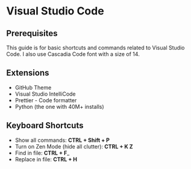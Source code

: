 # Visual Studio Code

## Prerequisites

This guide is for basic shortcuts and commands related to Visual Studio Code.
I also use Cascadia Code font with a size of 14.

## Extensions

* GitHub Theme
* Visual Studio IntelliCode
* Prettier - Code formatter
* Python (the one with 40M+ installs)

## Keyboard Shortcuts

* Show all commands: __CTRL + Shift + P__
* Turn on Zen Mode (hide all clutter): __CTRL + K Z__
* Find in file: __CTRL + F___
* Replace in file: __CTRL + H__
